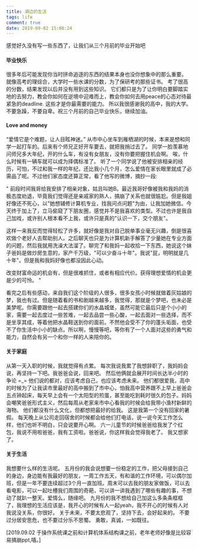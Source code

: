 ```yaml
---
title: 湖边的生活
tags: life
comment: true
date: 2019-09-02 15:08:24
---
```

感觉好久没有写一些东西了，让我们从三个月前的毕业开始吧

#### 毕业快乐

很多年后可能发现你当时拼命追逐的东西的结果本身也没你想象中的那么重要。
就像高考的理综合，大学时一些水课的分数，为了保研考的那些证书。
考了很高的分数，结果发现以后并没有用到这些知识。
它们都只是为了让你明白要脚踏实地的去努力，教会你如何在逆境中迎难而上，教会你如何去用peace的心态对待最紧急的deadline.
这些才是你最需要的能力。
所以我很感谢我的高中，我的大学。
不要急躁，不要自卑。祝三个月前的自己毕业快乐，继续加油。

#### Love and money

“爱情它是个难题，让人目眩神迷。”
从市中心坐车到雁栖湖的时候，本来是想和同学一起打车的。后来有个师兄正好开车要去，就把我捎过去了。
同学一脸羡慕地问师兄多大年纪，开的什么车，有没有女朋友，没有你要把握住机会啊。
唉，什么时候有一辆车就可以成为择偶标准了。
听了一个同学说了他被安排相亲的经历，可怕，不过和我一样的年纪，还比我小几个月，怎么爱情在家长眼里就成了必需品了呢。不过他们家态度还算正常，看了他写的微博，摘抄一段:

"
前段时间我哥给我安排了相亲对象，姑且叫她B。最近我哥好像被我和我妈的消极态度劝退，毕竟我们觉得还是亲戚家的熟人，搞崩了关系也就很尴尬。但是我姐好像还不死心，以"她想辅修计算机专业，找我问点问题"为由，让我加她微信。今天终于加上了，立马偷窥了下朋友圈，感觉并不是我喜欢的类型。不过也许是我自己加戏，或许别人根本看不上我，或许只是真的"认识一下，交个朋友"。

这样一来我反而觉得轻松了许多，就好像是我对自己脱单事业毫无兴趣，倒是很喜欢做个老好人去帮助别人。之后聊天也只是为计算机新手解答了少量她在专业方面的问题，然后我就用洗澡大法溜了。聊完了和我妈一起收拾一下东西，她说这个妹子爸妈是做炒房生意的，家产千万级，"可以少奋斗十年"。我说"屁，明明就是几十年"。但是我和我妈好像也都没因此心动。

改变财富命运的机会有，但是很难抓住，或者有相应代价。获得理想爱情的机会更是少的可怜。
"

看完之后有些感动，来自我们这个阶级的人很多，很多女孩小时候就做着灰姑娘的梦，我也有过。但是随着看的书和剧越来越多，我觉得，那就是个梦吧，也未必是美梦呢。你需要跟他一起去搭建你们的水晶城堡，虽然可能它最后只是个小小的家，需要一起去度过一些苦难，一起去品尝一些心酸，一起去面对一些选择，而不是坐享其成，等着他把水晶鞋送到你的面前。不然他会受不了你的蓬头垢面，也受不了你生活中小小的缺点。所以啊，慢慢等吧，等你有了一个人面对这些的勇气和能力，自然会有另一个和你一样的人来陪你的。

#### 关于家庭

从第一天入职的时候，我就觉得有点累。
每次我说我累了我想辞职了，我妈妈会说，再坚持一下吧。我爸爸会说，回来吧。
然后他俩就会展开时间长达半小时的争论 =_=
他们说的都对，应该考虑自己，也应该考虑未来。
他们都很爱我，高中的时候为了让我读市里最好的高中搬到了市中心，怕我高中营养跟不上早上爸爸会五点钟起床，每天早上会有一个太阳型的煎蛋，甚至能吃到耗时很久的包子。妈妈会嘲笑爸爸形式主义，然后每周从老家来市中心看我的时候会给我带小渔村新鲜的海物。
他们都没有什么文化，但都想把最好的给我。
这是我第一个没有回家的暑假。
每天晚上从公司走回宿舍的时候都会给他们打电话，说一说今天工作怎么样，他们也听不明白，只会说要开心啊。
六一儿童节的时候爸爸给我发了个红包，我说不用啦爸爸，我有工资啦。爸爸说，你这样我会觉得我老了。
我又想家了。
#### 关于生活

我想要什么样的生活呢。
五月份的我会说想要一份稳定的工作，把父母接到自己的身边，身边能有我最好的朋友，一周工作五天，有和谐的工作环境，可以偶尔加班，但是一年不要连续超过3个月一直加班。周末可以去我的朋友家做饭，可以去看电影，可以一起吐槽我们周围的奇葩，可以讲一讲我遇到了哪些有趣的事，不想动了就趴一整天。爱情么，随缘吧。
九月份的我不想给自己加这么多条条框框了，我理想的生活应该是，我开心的时候有人一起yeah，我不开心的时候有人对我说没关系，你很好。
关于未来，不要太悲观了，坚持下去，会好起来的。
不要过分居安思危，也不要过分乐不思蜀。
勇敢，真诚，一如既往。

[2019.09.02 于操作系统课之前和计算机体系结构课之前，老年老师好像是比较容易搞崩ppt,嘻。]
